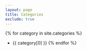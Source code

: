 ```yaml
---
layout: page
title: Categories
exclude: true
---
```


{% for category in site.categories %}
* {{ category[0] }}
{% endfor %}
